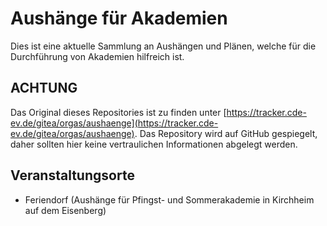 # Aushänge für Akademien

Dies ist eine aktuelle Sammlung an Aushängen und Plänen, welche für die Durchführung von Akademien hilfreich ist.

## ACHTUNG
Das Original dieses Repositories ist zu finden unter [https://tracker.cde-ev.de/gitea/orgas/aushaenge](https://tracker.cde-ev.de/gitea/orgas/aushaenge).
Das Repository wird auf GitHub gespiegelt, daher sollten hier keine vertraulichen Informationen abgelegt werden.

## Veranstaltungsorte
- Feriendorf (Aushänge für Pfingst- und Sommerakademie in Kirchheim auf dem Eisenberg)
